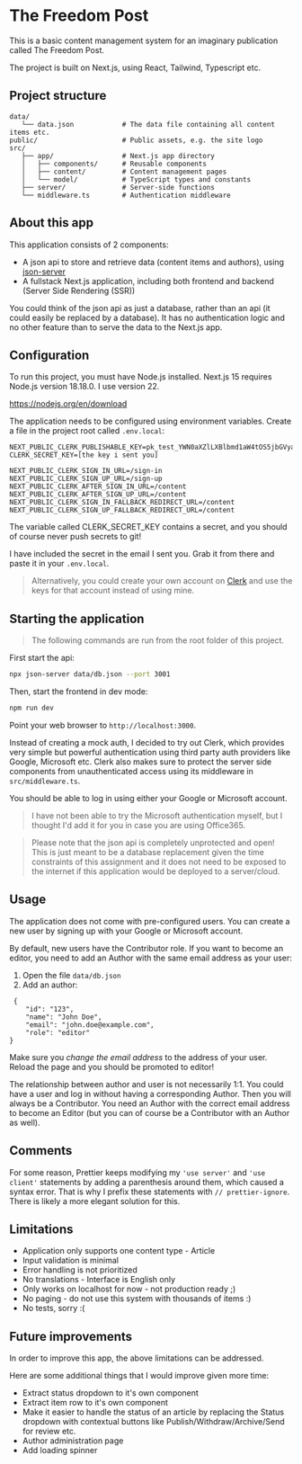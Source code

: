 The Freedom Post
================

This is a basic content management system for an imaginary publication called The Freedom Post.

The project is built on Next.js, using React, Tailwind, Typescript etc.

## Project structure

```
data/
   └── data.json            # The data file containing all content items etc.
public/                     # Public assets, e.g. the site logo
src/
   ├── app/                 # Next.js app directory
   │   ├── components/      # Reusable components
   │   ├── content/         # Content management pages
   │   └── model/           # TypeScript types and constants
   ├── server/              # Server-side functions
   └── middleware.ts        # Authentication middleware
```

## About this app

This application consists of 2 components:
* A json api to store and retrieve data (content items and authors), using [json-server](https://www.npmjs.com/package/json-server)
* A fullstack Next.js application, including both frontend and backend (Server Side Rendering (SSR))

You could think of the json api as just a database, rather than an api (it could easily be replaced by a database). It has no authentication logic and no other feature than to serve the data to the Next.js app.

## Configuration

To run this project, you must have Node.js installed.
Next.js 15 requires Node.js version 18.18.0. I use version 22.

https://nodejs.org/en/download

The application needs to be configured using environment variables. Create a file in the project root called `.env.local`:

```
NEXT_PUBLIC_CLERK_PUBLISHABLE_KEY=pk_test_YWN0aXZlLXBlbmd1aW4tOS5jbGVyay5hY2NvdW50cy5kZXYk
CLERK_SECRET_KEY=[the key i sent you]

NEXT_PUBLIC_CLERK_SIGN_IN_URL=/sign-in
NEXT_PUBLIC_CLERK_SIGN_UP_URL=/sign-up
NEXT_PUBLIC_CLERK_AFTER_SIGN_IN_URL=/content
NEXT_PUBLIC_CLERK_AFTER_SIGN_UP_URL=/content
NEXT_PUBLIC_CLERK_SIGN_IN_FALLBACK_REDIRECT_URL=/content
NEXT_PUBLIC_CLERK_SIGN_UP_FALLBACK_REDIRECT_URL=/content
```

The variable called CLERK_SECRET_KEY contains a secret, and you should of course never push secrets to git!

I have included the secret in the email I sent you. Grab it from there and paste it in your `.env.local`.

> Alternatively, you could create your own account on [Clerk](https://clerk.com/) and use the keys for that account instead of using mine.

Starting the application
------------------------

> The following commands are run from the root folder of this project.

First start the api:

```bash
npx json-server data/db.json --port 3001
```

Then, start the frontend in dev mode:

```bash
npm run dev
```

Point your web browser to `http://localhost:3000`.

Instead of creating a mock auth, I decided to try out Clerk, which provides very simple but powerful authentication using third party auth providers like Google, Microsoft etc. Clerk also makes sure to protect the server side components from unauthenticated access using its middleware in `src/middleware.ts`.

You should be able to log in using either your Google or Microsoft account.

> I have not been able to try the Microsoft authentication myself, but I thought I'd add it for you in case you are using Office365.

> Please note that the json api is completely unprotected and open! This is just meant to be a database replacement given the time constraints of this assignment and it does not need to be exposed to the internet if this application would be deployed to a server/cloud.

Usage
-----

The application does not come with pre-configured users. You can create a new user by signing up with your Google or Microsoft account.

By default, new users have the Contributor role. If you want to become an editor, you need to add an Author with the same email address as your user:

1. Open the file `data/db.json`
1. Add an author:
```
 {
    "id": "123",
    "name": "John Doe",
    "email": "john.doe@example.com",
    "role": "editor"
}
```

Make sure you _change the email address_ to the address of your user. Reload the page and you should be promoted to editor!

The relationship between author and user is not necessarily 1:1. You could have a user and log in without having a corresponding Author. Then you will always be a Contributor. You need an Author with the correct email address to become an Editor (but you can of course be a Contributor with an Author as well).


Comments
--------

For some reason, Prettier keeps modifying my `'use server'` and `'use client'` statements by adding a parenthesis around them, which caused a syntax error. That is why I prefix these statements with `// prettier-ignore`. There is likely a more elegant solution for this.

Limitations
-----------

* Application only supports one content type - Article
* Input validation is minimal
* Error handling is not prioritized
* No translations - Interface is English only
* Only works on localhost for now - not production ready ;)
* No paging - do not use this system with thousands of items :)
* No tests, sorry :(

Future improvements
-------------------

In order to improve this app, the above limitations can be addressed.

Here are some additional things that I would improve given more time:

* Extract status dropdown to it's own component
* Extract item row to it's own component
* Make it easier to handle the status of an article by replacing the Status dropdown with contextual buttons like Publish/Withdraw/Archive/Send for review etc.
* Author administration page
* Add loading spinner

